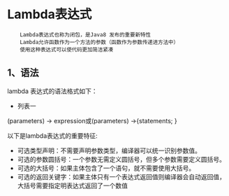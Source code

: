 Lambda表达式
==========
		Lambda表达式也称为闭包，是Java8 发布的重要新特性
		Lambda允许函数作为一个方法的参数（函数作为参数传递进方法中）
		使用这种表达式可以使代码更加简洁紧凑
1、语法
------
lambda 表达式的语法格式如下：
* 列表一

(parameters) -> expression或(parameters) ->{statements; }

以下是lambda表达式的重要特征:
* 可选类型声明：不需要声明参数类型，编译器可以统一识别参数值。
* 可选的参数圆括号：一个参数无需定义圆括号，但多个参数需要定义圆括号。
* 可选的大括号：如果主体包含了一个语句，就不需要使用大括号。
* 可选的返回关键字：如果主体只有一个表达式返回值则编译器会自动返回值，大括号需要指定明表达式返回了一个数值